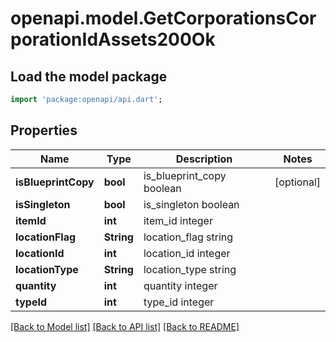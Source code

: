 # openapi.model.GetCorporationsCorporationIdAssets200Ok

## Load the model package
```dart
import 'package:openapi/api.dart';
```

## Properties
Name | Type | Description | Notes
------------ | ------------- | ------------- | -------------
**isBlueprintCopy** | **bool** | is_blueprint_copy boolean | [optional] 
**isSingleton** | **bool** | is_singleton boolean | 
**itemId** | **int** | item_id integer | 
**locationFlag** | **String** | location_flag string | 
**locationId** | **int** | location_id integer | 
**locationType** | **String** | location_type string | 
**quantity** | **int** | quantity integer | 
**typeId** | **int** | type_id integer | 

[[Back to Model list]](../README.md#documentation-for-models) [[Back to API list]](../README.md#documentation-for-api-endpoints) [[Back to README]](../README.md)


